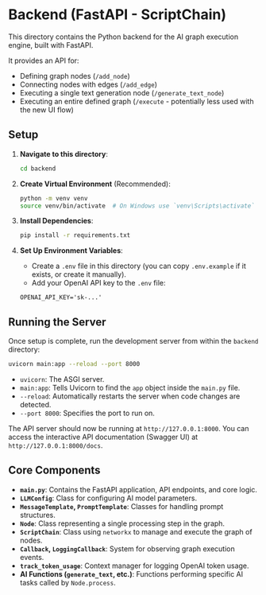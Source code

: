 # Backend (FastAPI - ScriptChain)

This directory contains the Python backend for the AI graph execution engine, built with FastAPI.

It provides an API for:
*   Defining graph nodes (`/add_node`)
*   Connecting nodes with edges (`/add_edge`)
*   Executing a single text generation node (`/generate_text_node`)
*   Executing an entire defined graph (`/execute` - potentially less used with the new UI flow)

## Setup

1.  **Navigate to this directory**:
    ```bash
    cd backend
    ```

2.  **Create Virtual Environment** (Recommended):
    ```bash
    python -m venv venv
    source venv/bin/activate  # On Windows use `venv\Scripts\activate`
    ```

3.  **Install Dependencies**:
    ```bash
    pip install -r requirements.txt
    ```

4.  **Set Up Environment Variables**:
    *   Create a `.env` file in this directory (you can copy `.env.example` if it exists, or create it manually).
    *   Add your OpenAI API key to the `.env` file:
      ```env
      OPENAI_API_KEY='sk-...' 
      ```

## Running the Server

Once setup is complete, run the development server from within the `backend` directory:

```bash
uvicorn main:app --reload --port 8000
```

*   `uvicorn`: The ASGI server.
*   `main:app`: Tells Uvicorn to find the `app` object inside the `main.py` file.
*   `--reload`: Automatically restarts the server when code changes are detected.
*   `--port 8000`: Specifies the port to run on.

The API server should now be running at `http://127.0.0.1:8000`.
You can access the interactive API documentation (Swagger UI) at `http://127.0.0.1:8000/docs`.

## Core Components

*   **`main.py`**: Contains the FastAPI application, API endpoints, and core logic.
*   **`LLMConfig`**: Class for configuring AI model parameters.
*   **`MessageTemplate`, `PromptTemplate`**: Classes for handling prompt structures.
*   **`Node`**: Class representing a single processing step in the graph.
*   **`ScriptChain`**: Class using `networkx` to manage and execute the graph of nodes.
*   **`Callback`, `LoggingCallback`**: System for observing graph execution events.
*   **`track_token_usage`**: Context manager for logging OpenAI token usage.
*   **AI Functions (`generate_text`, etc.)**: Functions performing specific AI tasks called by `Node.process`. 